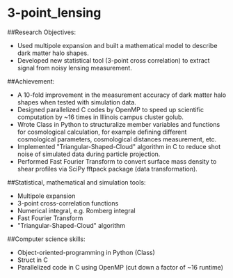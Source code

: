 # 3-point_lensing
##Research Objectives:
- Used multipole expansion and built a mathematical model to describe dark matter halo shapes.  
- Developed new statistical tool (3-point cross correlation) to extract signal from noisy lensing measurement.

##Achievement:
- A 10-fold improvement in the measurement accuracy of dark matter halo shapes when tested with simulation data.  
- Designed parallelized C codes by OpenMP to speed up scientific computation by ~16 times in Illinois campus cluster golub.  
- Wrote Class in Python to structuralize member variables and functions for cosmological calculation, for example defining different cosmological parameters, cosmological distances measurement, etc.  
- Implemented "Triangular-Shaped-Cloud" algorithm in C to reduce shot noise of simulated data during particle projection.  
- Performed Fast Fourier Transform to convert surface mass density to shear profiles via SciPy fftpack package (data transformation).

##Statistical, mathematical and simulation tools:  
- Multipole expansion  
- 3-point cross-correlation functions  
- Numerical integral, e.g. Romberg integral
- Fast Fourier Transform  
- "Triangular-Shaped-Cloud" algorithm

##Computer science skills:  
- Object-oriented-programming in Python (Class)
- Struct in C
- Parallelized code in C using OpenMP (cut down a factor of ~16 runtime)

